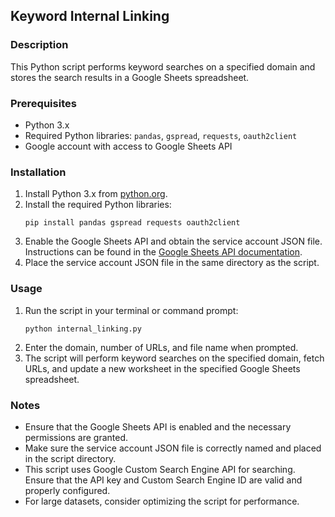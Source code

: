 ## Keyword Internal Linking

### Description
This Python script performs keyword searches on a specified domain and stores the search results in a Google Sheets spreadsheet.

### Prerequisites
- Python 3.x
- Required Python libraries: `pandas`, `gspread`, `requests`, `oauth2client`
- Google account with access to Google Sheets API

### Installation
1. Install Python 3.x from [python.org](https://www.python.org/downloads/).
2. Install the required Python libraries:
   ```
   pip install pandas gspread requests oauth2client
   ```
3. Enable the Google Sheets API and obtain the service account JSON file. Instructions can be found in the [Google Sheets API documentation](https://developers.google.com/sheets/api/quickstart/python).
4. Place the service account JSON file in the same directory as the script.

### Usage
1. Run the script in your terminal or command prompt:
   ```
   python internal_linking.py
   ```
2. Enter the domain, number of URLs, and file name when prompted.
3. The script will perform keyword searches on the specified domain, fetch URLs, and update a new worksheet in the specified Google Sheets spreadsheet.

### Notes
- Ensure that the Google Sheets API is enabled and the necessary permissions are granted.
- Make sure the service account JSON file is correctly named and placed in the script directory.
- This script uses Google Custom Search Engine API for searching. Ensure that the API key and Custom Search Engine ID are valid and properly configured.
- For large datasets, consider optimizing the script for performance.
